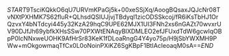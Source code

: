 $START$9TsciKQkkO6qU7URVmKPaGj5k+00xeSSjXq/AoogBQsaxJQJcNr08TvNXtPXHMK7S62fluR+QLhsdQSIUJjvjTBdyql1zicODSSkcoj/fR6iKsTbHJ1OrQzvxY4bNTdcyi445y32KzA29hqC9UPE62MJX1UI3FNh2xs6nGAZt70wvxrUV90DJfJh69ybfkXHsSSw70PXWtENAqyBlXDMLEO2efJFUxdTdW6gcwIqOBpP0IcNNxweUOHK9AfHrSr83KeK1fDLoaRngG4Y4yo75p/H9jSbYWXMH9PWw+mOkgowmaqTfCx0L0oNoinPXiKZ6SgKBpF1BtIAcIeoaqM0sA==$END$